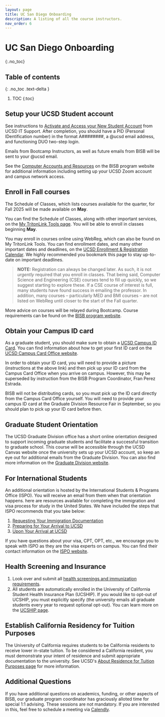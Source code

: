 ```yaml
---
layout: page
title: UC San Diego Onboarding 
description: A listing of all the course instructors.
nav_order: 6
---
```


# UC San Diego Onboarding
{:.no_toc}
## Table of contents
{: .no_toc .text-delta }

1. TOC
{:toc}

## Setup your UCSD Student account

See instructions to [Activate and Access your New Student Account](https://support.ucsd.edu/its?id=kb_article_view&sysparm_article=KB0033344&sys_kb_id=895a32351b9e4d50506f64e8624bcb02) from UCSD IT Support. After completion, you should have a PID (Personal IDentification number) in the format A########, a @ucsd email address, and functioning DUO two-step login.

Emails from Bootcamp Instructors, as well as future emails from BISB will be sent to your @ucsd email.

See the [Computer Accounts and Resources](https://bioinformatics.ucsd.edu/node/31) on the BISB program website for additional information including setting up your UCSD Zoom account and campus network access.

## Enroll in Fall courses

The Schedule of Classes, which lists courses available for the quarter, for Fall 2025 will be made available on **May**.

You can find the Schedule of Classes, along with other important services, on the [My TritonLink Tools page](https://students.ucsd.edu/my-tritonlink/tools/index.html). You will be able to enroll in classes beginning **May**.

You may enroll in courses online using WebReg, which can also be found on My TritonLink Tools. You can find enrollment dates, and many other important dates and deadlines, on the [UCSD Enrollment & Registration Calendar](https://students.ucsd.edu/academics/enroll/calendar23-24.html). We highly recommended you bookmark this page to stay up-to-date on important deadlines.

>**NOTE:** Registration can always be changed later. As such, it is not *urgently* required that you enroll in classes. That being said, Computer Science and Engineering (CSE) courses tend to fill up quickly, so we suggest starting to explore these. If a CSE course of interest is full, many students have found success in emailing the professor. In addition, many courses – particularly MED and BMI courses – are not listed on WebReg until closer to the start of the Fall quarter.

More advice on courses will be relayed during Bootcamp. Course requirements can be found on the [BISB program website](https://bioinformatics.ucsd.edu/node/104).

## Obtain your Campus ID card

As a graduate student, you should make sure to obtain a [UCSD Campus ID Card](https://students.ucsd.edu/finances/campus-cards/index.html). You can find information about how to get your first ID card on the [UCSD Campus Card Office website](https://sfs.ucsd.edu/campus-cards/your-student-id.html).

In order to obtain your ID card, you will need to provide a picture (instructions at the above link) and then pick up your ID card from the Campus Card Office when you arrive on campus. However, this may be superseded by instruction from the BISB Program Coordinator, Fran Perez Estrada.

BISB will not be distributing cards, so you must pick up the ID card directly from the Campus Card Office yourself. You will need to provide your campus ID card at the Graduate Division Resource Fair in September, so you should plan to pick up your ID card before then.

## Graduate Student Orientation

The UCSD Graduate Division office has a short online orientation designed to support incoming graduate students and facilitate a successful transition to graduate school. This course will be accessible through the UCSD Canvas website once the university sets up your UCSD account, so keep an eye out for additional emails from the Graduate Division. You can also find more information on the [Graduate Division website](https://grad.ucsd.edu/student-life/events/orientation/index.html).

## For International Students

An additional orientation is hosted by the International Students & Programs Office (ISPO). You will receive an email from them when that orientation happens. here are resources available for completing the immigration and visa process for study in the United States. We have included the steps that ISPO recommends that you take below:

1. [Requesting Your Immigration Documentation](https://ispo.ucsd.edu/advising/visa/new-students/graduate-students/graduates-request-documents.html)
2. [Preparing for Your Arrival to UCSD](https://ispo.ucsd.edu/advising/visa/new-students/graduate-students/graduates-before-arrival.html)
3. [Upon Your Arrival at UCSD](https://ispo.ucsd.edu/advising/visa/new-students/graduate-students/graduates-upon-arrival.html)

If you have questions about your visa, CPT, OPT, etc., we encourage you to speak with ISPO as they are the visa experts on campus. You can find their contact information on the [ISPO  website](https://ispo.ucsd.edu/contact/index.html).

## Health Screening and Insurance

1. Look over and submit all [health screenings and immunization requirements](https://studenthealth.ucsd.edu/resources/health-requirements/index.html).
2. All students are automatically enrolled in the University of California Student Health Insurance Plan (UCSHIP). If you would like to opt-out of UCSHIP, you must explicitly specify (the university emails all graduate students every year to request optional opt-out). You can learn more on the [UCSHIP page](https://shwadmin.ucsd.edu/uc-ship/index.html).

## Establish California Residency for Tuition Purposes

The University of California requires students to be California residents to receive lower in-state tuition. To be considered a California resident, you must demonstrate your intent of residence and submit appropriate documentation to the university. See UCSD's [About Residence for Tuition Purposes page](https://students.ucsd.edu/finances/fees/residence/about.html) for more information.

## Additional Questions

If you have additional questions on academics, funding, or other aspects of BISB, our graduate program coordinator has graciously alloted time for special 1:1 advising. These sessions are not mandatory. If you are interested in this, feel free to schedule a meeting via [Calendly](https://calendly.com/fperezestrada/bisb-office-hours).
